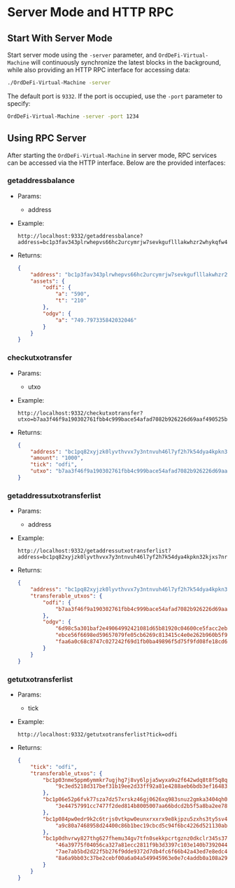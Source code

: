 # Server Mode and HTTP RPC

## Start With Server Mode

Start server mode using the `-server` parameter, and `OrdDeFi-Virtual-Machine` will continuously synchronize the latest blocks in the background, while also providing an HTTP RPC interface for accessing data:

```bash
./OrdDeFi-Virtual-Machine -server
```

The default port is `9332`. If the port is occupied, use the `-port` parameter to specify:  

```bash
OrdDeFi-Virtual-Machine -server -port 1234
```

## Using RPC Server

After starting the `OrdDeFi-Virtual-Machine` in server mode, RPC services can be accessed via the HTTP interface. Below are the provided interfaces:

### getaddressbalance

* Params:
  * address

* Example:

  ```text
  http://localhost:9332/getaddressbalance?address=bc1p3fav343plrwhepvs66hc2urcymrjw7sevkguflllakwhzr2whykqfw465j
  ```

* Returns:

	```json
	{
	    "address": "bc1p3fav343plrwhepvs66hc2urcymrjw7sevkguflllakwhzr2whykqfw465j",
	    "assets": {
	        "odfi": {
	            "a": "590",
	            "t": "210"
	        },
	        "odgv": {
	            "a": "749.797335842032046"
	        }
	    }
	}
	```

### checkutxotransfer

* Params:
  * utxo

* Example:

  ```text
  http://localhost:9332/checkutxotransfer?utxo=b7aa3f46f9a190302761fbb4c999bace54afad7082b926226d69aaf490525b15:0
  ```

* Returns:

	```json
	{
	    "address": "bc1pq82xyjzk0lyvthvvx7y3ntnvuh46l7yf2h7k54dya4kpkn32kjxs7nrj2j",
	    "amount": "1000",
	    "tick": "odfi",
	    "utxo": "b7aa3f46f9a190302761fbb4c999bace54afad7082b926226d69aaf490525b15:0"
	}
	```


### getaddressutxotransferlist

* Params:
  * address

* Example:

  ```text
  http://localhost:9332/getaddressutxotransferlist?address=bc1pq82xyjzk0lyvthvvx7y3ntnvuh46l7yf2h7k54dya4kpkn32kjxs7nrj2j
  ```

* Returns:

	```json
	{
	    "address": "bc1pq82xyjzk0lyvthvvx7y3ntnvuh46l7yf2h7k54dya4kpkn32kjxs7nrj2j",
	    "transferable_utxos": {
	        "odfi": {
	            "b7aa3f46f9a190302761fbb4c999bace54afad7082b926226d69aaf490525b15:0": "1000"
	        },
	        "odgv": {
	            "6d98c5a301baf2e49064992421081d65b81920c04600ce5facc2eb9994f26148:0": "10000",
	            "ebce56f6698ed59657079fe05cb6269c813415c4e0e262b960b5f9d07394ba04:0": "20000",
	            "faa6a0c68c8747c027242f69d1fb0ba49896f5d75f9fd08fe18cd63c6cb00259:0": "16000"
	        }
	    }
	}
	```


### getutxotransferlist

* Params:
  * tick

* Example:

  ```text
  http://localhost:9332/getutxotransferlist?tick=odfi
  ```

* Returns:

	```json
	{
	    "tick": "odfi",
	    "transferable_utxos": {
	        "bc1p03nme5ppm6ymmkr7ugjhg7j8vy6lpja5wyxa9u2f642wdq8t8f5q8qz2mr": {
	            "9c3ed5218d317bef31b19ee2d33ff92a81e4288aeb6bdb3ef16483c6e8f1e6da:0": "1000"
	        },
	        "bc1p06e52p6fvk77sza7dz57xrskz46gj0626xq983snuz2gmka3404qh0mmpz": {
	            "3e44757991cc7477f2ded814b8005007aa66bdcd2b5f5a8ba2ee780a6077cc65:0": "1000"
	        },
	        "bc1p084pw0edr9k2c6trjs0vtkpw0eunxrxxrx9e8kjpzu5zxhs3ty5sv4lwvy": {
	            "a9c80a7468958d24400c86b1bec19cbcd5c94f6bc4226d521130abea68cc1bc9:0": "1000"
	        },
	        "bc1p0dhvrwy827thg627fhemu34gv7tfn0sekkpcrtgznz0dkclr345s37pv2e": {
	            "46a39775f04056ca327a81ecc2811f9b3d3397c103e140b73920440508ff0bae:0": "10000",
	            "7ae7ab5bd2d22f5b276f9dde9372d7db4fc6f66b42a43ed7e8edc40c03f3d998:0": "20000",
	            "8a6a9bb03c37be2cebf00a6a04a549945963e0e7c4addb0a108a295f9aa908e8:0": "1000"
	        }
	    }
	}
	```

